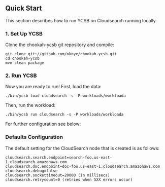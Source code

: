 <!--
Copyright (c) 2012 YCSB contributors. All rights reserved.

Licensed under the Apache License, Version 2.0 (the "License"); you
may not use this file except in compliance with the License. You
may obtain a copy of the License at

http://www.apache.org/licenses/LICENSE-2.0

Unless required by applicable law or agreed to in writing, software
distributed under the License is distributed on an "AS IS" BASIS,
WITHOUT WARRANTIES OR CONDITIONS OF ANY KIND, either express or
implied. See the License for the specific language governing
permissions and limitations under the License. See accompanying
LICENSE file.
-->

## Quick Start

This section describes how to run YCSB on Cloudsearch running locally. 

### 1. Set Up YCSB

Clone the chookah-ycsb git repository and compile:

    git clone git://github.com/okoye/chookah-ycsb.git
    cd chookah-ycsb
    mvn clean package

### 2. Run YCSB
    
Now you are ready to run! First, load the data:

    ./bin/ycsb load cloudsearch -s -P workloads/workloada

Then, run the workload:

    ./bin/ycsb run cloudsearch -s -P workloads/workloada

For further configuration see below: 

### Defaults Configuration
The default setting for the CloudSearch node that is created is as follows:

    cloudsearch.search.endpoint=search-foo.us-east-1.cloudsearch.amazonaws.com
    cloudsearch.doc.endpoint=doc-foo.us-east-1.cloudsearch.amazonaws.com
    cloudsearch.debug=false
    cloudsearch.sockettimeout=20000 (in millisecs)
    cloudsearch.retrycount=0 (retries when 5XX errors occur)

